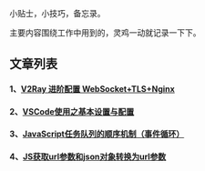 小贴士，小技巧，备忘录。

主要内容围绕工作中用到的，灵鸡一动就记录一下下。

## 文章列表

#### 1、[V2Ray 进阶配置 WebSocket+TLS+Nginx](https://github.com/pengbeirong/x-tips/issues/1)

#### 2、[VSCode使用之基本设置与配置](https://github.com/pengbeirong/x-tips/issues/2)

#### 3、[JavaScript任务队列的顺序机制（事件循环）](https://github.com/pengbeirong/x-tips/issues/3)

#### 4、[JS获取url参数和json对象转换为url参数](https://github.com/pengbeirong/x-tips/issues/4)
